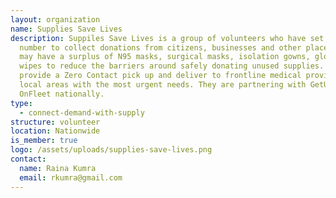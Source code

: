 ```yaml
---
layout: organization
name: Supplies Save Lives
description: Suppiles Save Lives is a group of volunteers who have set up a text
  number to collect donations from citizens, businesses and other places that
  may have a surplus of N95 masks, surgical masks, isolation gowns, gloves and
  wipes to reduce the barriers around safely donating unused supplies. They
  provide a Zero Contact pick up and deliver to frontline medical providers in
  local areas with the most urgent needs. They are partnering with GetUsPPE and
  OnFleet nationally.
type:
  - connect-demand-with-supply
structure: volunteer
location: Nationwide
is_member: true
logo: /assets/uploads/supplies-save-lives.png
contact:
  name: Raina Kumra
  email: rkumra@gmail.com
---
```

